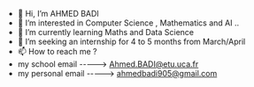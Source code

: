 - 👋 Hi, I’m AHMED BADI
- 👀 I’m interested in Computer Science , Mathematics and AI ..
- 🌱 I’m currently learning Maths and Data Science 
- 💞️ I’m seeking an internship for 4 to 5 months from March/April 
- 📫 How to reach me ?
-  my school email          ----->   Ahmed.BADI@etu.uca.fr
-  my personal email        ----->   ahmedbadi905@gmail.com
